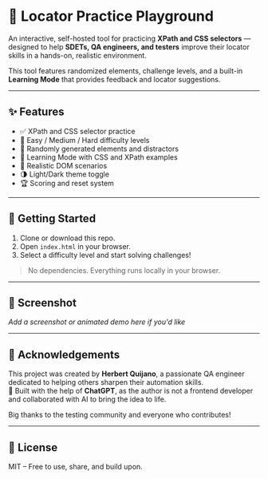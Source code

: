 # 🧪 Locator Practice Playground

An interactive, self-hosted tool for practicing **XPath and CSS selectors** — designed to help **SDETs, QA engineers, and testers** improve their locator skills in a hands-on, realistic environment.

This tool features randomized elements, challenge levels, and a built-in **Learning Mode** that provides feedback and locator suggestions.

---

## ✨ Features

- ✅ XPath and CSS selector practice
- 🎯 Easy / Medium / Hard difficulty levels
- 🔁 Randomly generated elements and distractors
- 🧠 Learning Mode with CSS and XPath examples
- 🧩 Realistic DOM scenarios
- 🌗 Light/Dark theme toggle
- 🏆 Scoring and reset system

---

## 🚀 Getting Started

1. Clone or download this repo.
2. Open `index.html` in your browser.
3. Select a difficulty level and start solving challenges!

> No dependencies. Everything runs locally in your browser.

---

## 📸 Screenshot

*Add a screenshot or animated demo here if you'd like*

---

## 🤝 Acknowledgements

This project was created by **Herbert Quijano**, a passionate QA engineer dedicated to helping others sharpen their automation skills.  
🧠 Built with the help of **ChatGPT**, as the author is not a frontend developer and collaborated with AI to bring the idea to life.

Big thanks to the testing community and everyone who contributes!

---

## 📜 License

MIT – Free to use, share, and build upon.
